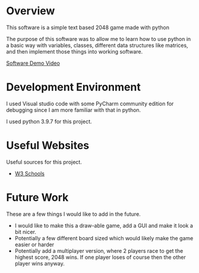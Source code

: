# Overview

This software is a simple text based 2048 game made with python

The purpose of this software was to allow me to learn how to use python in a basic way with variables, classes, different data structures like matrices, and 
then implement those things into working software.

[Software Demo Video](https://youtu.be/sjig2r48A1s)

# Development Environment

I used Visual studio code with some PyCharm community edition for debugging since I am more familiar with that in python.

I used python 3.9.7 for this project.

# Useful Websites

Useful sources for this project.
* [W3 Schools](https://www.w3schools.com/python/)

# Future Work

These are a few things I would like to add in the future.
* I would like to make this a draw-able game, add a GUI and make it look a bit nicer.
* Potentially a few different board sized which would likely make the game easier or harder
* Potentially add a multiplayer version, where 2 players race to get the highest score, 2048 wins. If one player loses of course then the other player wins anyway.